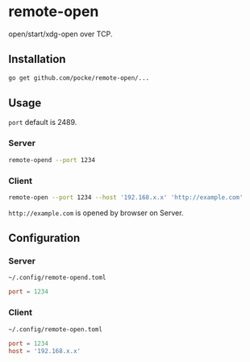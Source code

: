 remote-open
=============

open/start/xdg-open over TCP.


Installation
-------------

```sh
go get github.com/pocke/remote-open/...
```

Usage
------

`port` default is 2489.

### Server

```sh
remote-opend --port 1234
```

### Client


```sh
remote-open --port 1234 --host '192.168.x.x' 'http://example.com'
```

`http://example.com` is opened by browser on Server.



Configuration
----------------

### Server

`~/.config/remote-opend.toml`

```toml
port = 1234
```

### Client

`~/.config/remote-open.toml`

```toml
port = 1234
host = '192.168.x.x'
```
